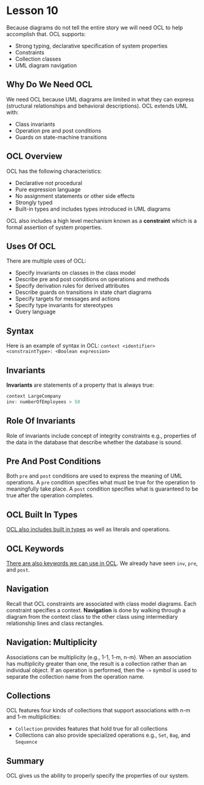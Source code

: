 # Lesson 10

Because diagrams do not tell the entire story we will need OCL to help accomplish that. OCL supports:

- Strong typing, declarative specification of system properties
- Constraints
- Collection classes
- UML diagram navigation

## Why Do We Need OCL

We need OCL because UML diagrams are limited in what they can express (structural relationships and behavioral descriptions). OCL extends UML with:

- Class invariants
- Operation pre and post conditions
- Guards on state-machine transitions

## OCL Overview

OCL has the following characteristics:

- Declarative not procedural
- Pure expression language
- No assignment statements or other side effects
- Strongly typed
- Built-in types and includes types introduced in UML diagrams

OCL also includes a high level mechanism known as a **constraint** which is a formal assertion of system properties.

## Uses Of OCL

There are multiple uses of OCL:

- Specify invariants on classes in the class model
- Describe pre and post conditions on operations and methods
- Specify derivation rules for derived attributes
- Describe guards on transitions in state chart diagrams
- Specify targets for messages and actions
- Specify type invariants for stereotypes
- Query language

## Syntax

Here is an example of syntax in OCL: `context <identifier> <constraintType>: <Boolean expression>`

## Invariants

**Invariants** are statements of a property that is always true:

```java
context LargeCompany
inv: numberOfEmployees > 50
```

## Role Of Invariants

Role of invariants include concept of integrity constraints e.g., properties of the data in the database that describe whether the database is sound.

## Pre And Post Conditions

Both `pre` and `post` conditions are used to express the meaning of UML operations. A `pre` condition specifies what must be true for the operation to meaningfully take place. A `post` condition specifies what is guaranteed to be true after the operation completes.

## OCL Built In Types

[OCL also includes built in types](https://www.youtube.com/watch?v=o5Rih1sBEuQ) as well as literals and operations.

## OCL Keywords

[There are also keywords we can use in OCL](https://www.youtube.com/watch?v=6_YE18LdtC4). We already have seen `inv`, `pre`, and `post`.

## Navigation

Recall that OCL constraints are associated with class model diagrams. Each constraint specifies a context. **Navigation** is done by walking through a diagram from the context class to the other class using intermediary relationship lines and class rectangles.

## Navigation: Multiplicity

Associations can be multiplicity (e.g., 1-1, 1-m, n-m). When an association has multiplicity greater than one, the result is a collection rather than an individual object. If an operation is performed, then the `->` symbol is used to separate the collection name from the operation name.

## Collections

OCL features four kinds of collections that support associations with n-m and 1-m multiplicities:

- `Collection` provides features that hold true for all collections
- Collections can also provide specialized operations e.g., `Set`, `Bag`, and `Sequence`

## Summary

OCL gives us the ability to properly specify the properties of our system.
